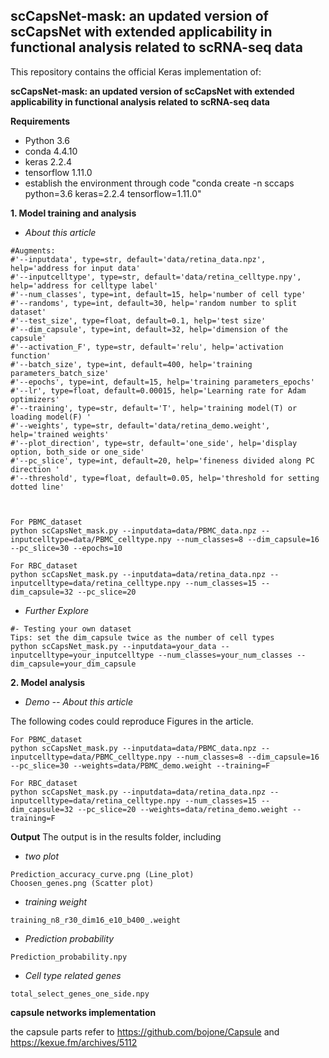 ## scCapsNet-mask: an updated version of scCapsNet with extended applicability in functional analysis related to scRNA-seq data

This repository contains the official Keras implementation of:

**scCapsNet-mask: an updated version of scCapsNet with extended applicability in functional analysis related to scRNA-seq data**

**Requirements**
- Python 3.6
- conda 4.4.10
- keras 2.2.4
- tensorflow 1.11.0
- establish the environment through code "conda create -n sccaps python=3.6 keras=2.2.4 tensorflow=1.11.0"

**1. Model training and analysis**

- *About this article*
```
#Augments:
#'--inputdata', type=str, default='data/retina_data.npz', help='address for input data'
#'--inputcelltype', type=str, default='data/retina_celltype.npy', help='address for celltype label'
#'--num_classes', type=int, default=15, help='number of cell type'
#'--randoms', type=int, default=30, help='random number to split dataset'
#'--test_size', type=float, default=0.1, help='test size'
#'--dim_capsule', type=int, default=32, help='dimension of the capsule'
#'--activation_F', type=str, default='relu', help='activation function'
#'--batch_size', type=int, default=400, help='training parameters_batch_size'
#'--epochs', type=int, default=15, help='training parameters_epochs'
#'--lr', type=float, default=0.00015, help='Learning rate for Adam optimizers'
#'--training', type=str, default='T', help='training model(T) or loading model(F) '
#'--weights', type=str, default='data/retina_demo.weight', help='trained weights'
#'--plot_direction', type=str, default='one_side', help='display option, both_side or one_side'
#'--pc_slice', type=int, default=20, help='fineness divided along PC direction '
#'--threshold', type=float, default=0.05, help='threshold for setting dotted line'



For PBMC_dataset
python scCapsNet_mask.py --inputdata=data/PBMC_data.npz --inputcelltype=data/PBMC_celltype.npy --num_classes=8 --dim_capsule=16 --pc_slice=30 --epochs=10

For RBC_dataset
python scCapsNet_mask.py --inputdata=data/retina_data.npz --inputcelltype=data/retina_celltype.npy --num_classes=15 --dim_capsule=32 --pc_slice=20

```

- *Further Explore*
```
#- Testing your own dataset
Tips: set the dim_capsule twice as the number of cell types
python scCapsNet_mask.py --inputdata=your_data --inputcelltype=your_inputcelltype --num_classes=your_num_classes --dim_capsule=your_dim_capsule
```

**2. Model analysis**

- *Demo -- About this article*

The following codes could reproduce Figures in the article.
```
For PBMC_dataset
python scCapsNet_mask.py --inputdata=data/PBMC_data.npz --inputcelltype=data/PBMC_celltype.npy --num_classes=8 --dim_capsule=16 --pc_slice=30 --weights=data/PBMC_demo.weight --training=F

For RBC_dataset
python scCapsNet_mask.py --inputdata=data/retina_data.npz --inputcelltype=data/retina_celltype.npy --num_classes=15 --dim_capsule=32 --pc_slice=20 --weights=data/retina_demo.weight --training=F
```

**Output**
The output is in the results folder, including
- *two plot*
```
Prediction_accuracy_curve.png (Line_plot)
Choosen_genes.png (Scatter plot)
```

- *training weight*
```
training_n8_r30_dim16_e10_b400_.weight
```

- *Prediction probability*
```
Prediction_probability.npy
```

- *Cell type related genes*
```
total_select_genes_one_side.npy
```

**capsule networks implementation**

the capsule parts refer to https://github.com/bojone/Capsule and https://kexue.fm/archives/5112